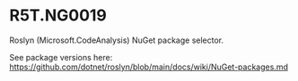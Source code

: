 # R5T.NG0019
Roslyn (Microsoft.CodeAnalysis) NuGet package selector.

See package versions here:
https://github.com/dotnet/roslyn/blob/main/docs/wiki/NuGet-packages.md

